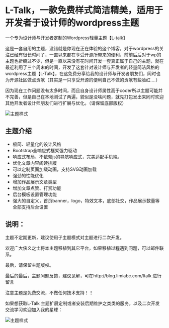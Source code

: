 # L-Talk，一款免费样式简洁精美，适用于开发者于设计师的wordpress主题
一个专为设计师与开发者定制的Wordpress轻量主题【L-talk】

这是一套自用的主题，没错就是你现在正在体验的这个博客，对于wordpress的关注已经有很长时间了，一直以来都在享受开源所带来的便利，前前后后对于wp的主题也折腾过不少，但是一直以来没有花时间开发一套真正属于自己的主题，就在最近利用了三个周末的时间，开发了这套针对设计师与开发者的轻量简洁风格的wordpress主题【L-Talk】，在这免费分享给我的设计师与开发者朋友们，同时也为开源社区做点贡献（其实是一只享受开源的便利自己不做的贡献有些脸红….）

因为现在工作问题没有太多时间，而且自身设计师属性高于coder所以主题可能并不完善，但是自己在本地测试了两遍，貌似是没啥问题，就先打包发出来同时欢迎其他开发者设计师朋友们进行扩展与优化。（请保留底部版权）

![主题样式](https://github.com/limileo/L-Talk/blob/master/images/l-talk.jpg)

## 主题介绍
 

- 极简、轻量化的设计风格
- Bootstrap全响应式框架强力驱动
- 响应式布局，不依赖js的导航响应式，完美适配手机端。
- 优化文章内容阅读排版
- 可以定制页面加载动画，支持SVG动画加载
- 强劲的性能优化
- 增加作品展示文章类型
- 增加文章点赞、打赏功能
- 后台模板设置管理功能
- 强大的自定义，首页banner，logo，特效文本，底部社交，作品展示数量等全部支持后台设置
 
## 说明：
主题不定期更新，建议使用子主题模式对主题进行二次开发。

欢迎广大侠义之士将本主题移植到其它平台，如果移植过程遇到问题，可以邮件联系。

最后，请保留主题版权。

最后的最后，主题问题反馈，建议见解，可在http://blog.limiabc.com/ltalk 进行留言

注意主题是免费交流，不做任何技术支持！！

如果想获取L-Talk 主题扩展定制或者安装后期维护之类类的服务，以及二次开发交流学习欢迎加入我的星球：

![主题样式](https://github.com/limileo/L-Talk/blob/master/images/l-talk.jpg)


